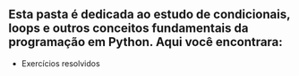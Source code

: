 ## Esta pasta é dedicada ao estudo de condicionais, loops e outros conceitos fundamentais da programação em Python. Aqui você encontrara:
* Exercícios resolvidos

